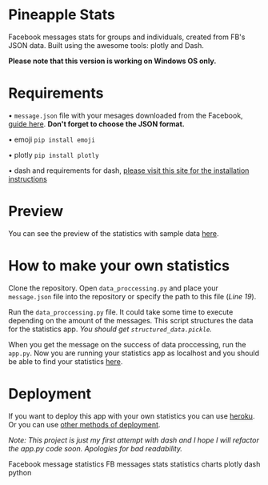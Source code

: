 # Pineapple Stats
Facebook messages stats for groups and individuals, created from FB's JSON data. Built using the awesome tools: plotly and Dash.

**Please note that this version is working on Windows OS only.**

# Requirements
• `message.json` file with your mesages downloaded from the Facebook, [guide here](https://www.facebook.com/help/1701730696756992). **Don't forget to choose the JSON format.**

• emoji `pip install emoji`

• plotly `pip install plotly`

• dash and requirements for dash, [please visit this site for the installation instructions](https://dash.plot.ly/installation)

# Preview
You can see the preview of the statistics with sample data [here](https://pineapple-stats.herokuapp.com/).

# How to make your own statistics
Clone the repository.
Open `data_proccessing.py` and place your `message.json` file into the repository or specify the path to this file (*Line 19*).

Run the `data_proccessing.py` file. It could take some time to execute depending on the amount of the messages.
This script structures the data for the statistics app. *You should get `structured_data.pickle`.*

When you get the message on the success of data proccessing, run the `app.py`. Now you are running your statistics app as localhost and you should be able to find your statistics [here](http://127.0.0.1:8050/).

# Deployment
If you want to deploy this app with your own statistics you can use [heroku](https://devcenter.heroku.com/articles/getting-started-with-python). Or you can use [other methods of deployment](https://dash.plot.ly/deployment).

*Note: This project is just my first attempt with dash and I hope I will refactor the app.py code soon. Apologies for bad readability.*



Facebook message statistics FB messages stats statistics charts plotly dash python 
